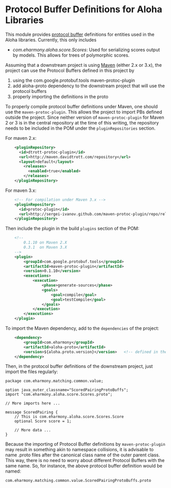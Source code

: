 # Protocol Buffer Definitions for Aloha Libraries #

This module provides [protocol buffer](http://code.google.com/p/protobuf/) definitions for entities used in the Aloha libraries.  Currently, this only includes

*  _com.eharmony.aloha.score.Scores_: Used for serializing scores output by models.  This allows for trees of polymorphic scores.

Assuming that a downstream project is using [Maven](http://maven.apache.org/) (either 2.x or 3.x), the project can use
the Protocol Buffers defined in this project by

1. using the com.google.protobuf.tools maven-protoc-plugin
1. add aloha-proto dependency to the downstream project that will use the protocol buffers
1. properly importing the definitions in the proto

To properly compile protocol buffer definitions under Maven, one should use the `maven-protoc-plugin`.  This allows the
project to import PBs defined outside the project.  Since neither version of `maven-protoc-plugin` for Maven 2 or 3 is
in the central repository at the time of this writing, the repository needs to be included in the POM under the
`pluginRepositories` section.

For maven 2.x:

```xml
    <pluginRepository>
      <id>dtrott-protoc-plugin</id>
      <url>http://maven.davidtrott.com/repository</url>
      <layout>default</layout>
        <releases>
          <enabled>true</enabled>
        </releases>
    </pluginRepository>
```

For maven 3.x:

```xml
    <!-- For compilation under Maven 3.x -->
    <pluginRepository>
      <id>protoc-plugin</id>
      <url>http://sergei-ivanov.github.com/maven-protoc-plugin/repo/releases/</url>
    </pluginRepository>
```

Then include the plugin in the build `plugins` section of the POM:

```xml
    <!--
        0.1.10 on Maven 2.X
        0.3.1  on Maven 3.X
    -->
    <plugin>
        <groupId>com.google.protobuf.tools</groupId>
        <artifactId>maven-protoc-plugin</artifactId>
        <version>0.1.10</version>
        <executions>
            <execution>
                <phase>generate-sources</phase>
                <goals>
                    <goal>compile</goal>
                    <goal>testCompile</goal>
                </goals>
            </execution>
        </executions>
    </plugin>
```

To import the Maven dependency, add to the `dependencies` of the project:

```xml
    <dependency>
        <groupId>com.eharmony</groupId>
        <artifactId>aloha-proto</artifactId>
        <version>${aloha.proto.version}</version>   <!-- defined in the properties section of the POM. -->
    </dependency>
```

Then, in the protocol buffer definitions of the downstream project, just import the files regularly:

    package com.eharmony.matching.common.value;

    option java_outer_classname="ScoredPairingProtoBuffs";
    import "com.eharmony.aloha.score.Scores.proto";

    // More imports here ...

    message ScoredPairing {
        // This is com.eharmony.aloha.score.Scores.Score
        optional Score score = 1;

        // More data ...
    }

Because the importing of Protocol Buffer definitions by `maven-protoc-plugin` may result in something akin to
namespace collisions, it is advisable to name .proto files after the canonical class name of the outer parent class.
This way, there is no need to worry about different Protocol Buffers with the same name.  So, for instance, the above
protocol buffer definition would be named:

`com.eharmony.matching.common.value.ScoredPairingProtoBuffs.proto`

